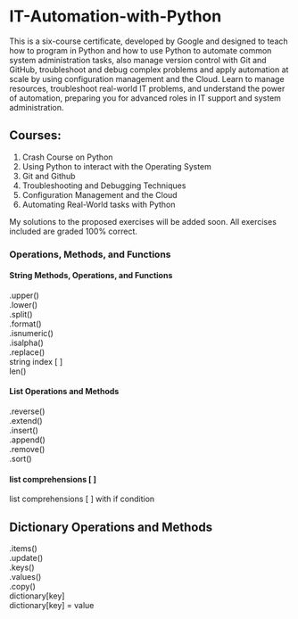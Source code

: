 # IT-Automation-with-Python
This is a six-course certificate, developed by Google and designed to teach how to program in Python and how to use Python to automate common system administration tasks, also manage version control with Git and GitHub, troubleshoot and debug complex problems and apply automation at scale by using configuration management and the Cloud. Learn to manage resources, troubleshoot real-world IT problems, and understand the power of automation, preparing you for advanced roles in IT support and system administration.

## Courses: 
1. Crash Course on Python 
2. Using Python to interact with the Operating System
3. Git and Github
4. Troubleshooting and Debugging Techniques
5. Configuration Management and the Cloud
6. Automating Real-World tasks with Python 

My solutions to the proposed exercises will be added soon. All exercises included are graded 100% correct. 

### Operations, Methods, and Functions
#### String Methods, Operations, and Functions
.upper()  
.lower()  
.split()  
.format()  
.isnumeric()  
.isalpha()  
.replace()  
string index [ ]  
len()  

#### List Operations and Methods
.reverse()  
.extend()  
.insert()  
.append()  
.remove()  
.sort()  

#### list comprehensions [ ]

list comprehensions [ ] with if condition

## Dictionary Operations and Methods
.items()  
.update()  
.keys()  
.values()  
.copy()  
dictionary[key]  
dictionary[key] = value    


